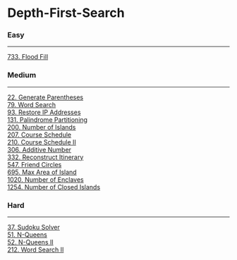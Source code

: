 # Depth-First-Search

### Easy
---
[733. Flood Fill](../solutions/0733-Flood%20Fill.md)</br>

### Medium
---
[22. Generate Parentheses](../solutions/0022-Generate%20Parentheses.md)</br>
[79. Word Search](../solutions/0079-Word%20Search.md)</br>
[93. Restore IP Addresses](../solutions/0093-Restore%20IP%20Addresses.md)</br>
[131. Palindrome Partitioning](../solutions/0131-Palindrome%20Partitioning.md)</br>
[200. Number of Islands](../solutions/0200-Number%20of%20Islands.md)</br>
[207. Course Schedule](../solutions/0207-Course%20Schedule.md)</br>
[210. Course Schedule II](../solutions/0210-Course%20Schedule%20II.md)</br>
[306. Additive Number](../solutions/0306-Additive%20Number.md)</br>
[332. Reconstruct Itinerary](../solutions/0332-Reconstruct%20Itinerary.md)</br>
[547. Friend Circles](../solutions/0547-Friend%20Circles.md)</br>
[695. Max Area of Island](../solutions/0695-Max%20Area%20of%20Island.md)</br>
[1020. Number of Enclaves](../solutions/1020-Number%20of%20Enclaves.md)</br>
[1254. Number of Closed Islands](../solutions/1254-Number%20of%20Closed%20Islands.md)</br>

### Hard
---
[37. Sudoku Solver](../solutions/0037-Sudoku%20Solver.md)</br>
[51. N-Queens](../solutions/0051-N-Queens.md)</br>
[52. N-Queens II](../solutions/0052-N-Queens%20II.md)</br>
[212. Word Search II](../solutions/0212-Word%20Search%20II.md)</br>
